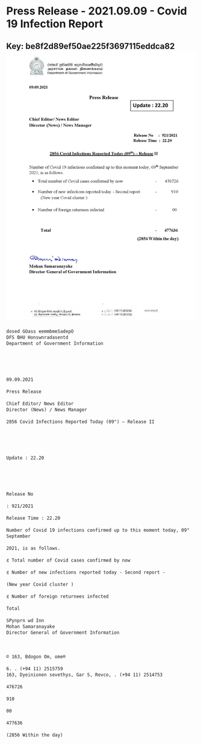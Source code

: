 # Press Release - 2021.09.09 - Covid 19 Infection Report 
Key: be8f2d89ef50ae225f3697115eddca82 
![img](img/be8f2d89ef50ae225f3697115eddca82.jpg)
---
```
dosed GOass eemmbmeSadepO
DFS BHU Honswnradasentd
Department of Government Information

 

 

09.09.2021

Press Release

Chief Editor/ News Editor
Director (News) / News Manager

2856 Covid Infections Reported Today (09") — Release II

 

 

Update : 22.20

 

 

Release No

: 921/2021

Release Time : 22.20

Number of Covid 19 infections confirmed up to this moment today, 09" September

2021, is as follows.

¢ Total number of Covid cases confirmed by now

¢ Number of new infections reported today - Second report -

(New year Covid cluster )

¢ Number of foreign returnees infected

Total

SPynprn wd Inn
Mohan Samaranayake
Director General of Government Information

  

© 163, Bdogon Om, ome®

6. . (+94 11) 2515759
163, Dyeinionen sevethys, Gar S, Revco, . (+94 11) 2514753

476726

910

00

477636

(2856 Within the day)

```
